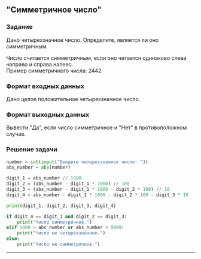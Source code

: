 ## "Симметричное число"

### Задание

Дано четырехзначное число. Определите, является ли оно симметричным.

Число считается симметричным, если оно читается одинаково слева направо и справа налево. \
Пример симметричного числа: 2442

### Формат входных данных

Дано целое положительное четырехзначное число.

### Формат выходных данных

Вывести "Да", если число симметричное и "Нет" в противоположном случае.

### Решение задачи

```python
number = int(input("Введите четырехзначное число: "))
abs_number = abs(number)

digit_1 = abs_number // 1000
digit_2 = (abs_number - digit_1 * 1000) // 100
digit_3 = (abs_number - digit_1 * 1000 - digit_2 * 100) // 10
digit_4 = abs_number - digit_1 * 1000 - digit_2 * 100 - digit_3 * 10

print(digit_1, digit_2, digit_3, digit_4)

if digit_4 == digit_1 and digit_2 == digit_3:
    print("Число симметричное.")
elif 1000 > abs_number or abs_number > 9999:
    print("Число не четырехзначное.")
else:
    print("Число не симметричное.")

```

---
